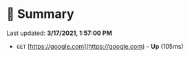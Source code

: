 # 📖 Summary
Last updated: **3/17/2021, 1:57:00 PM**

- `GET` [https://google.com](https://google.com) - **Up** (105ms)
